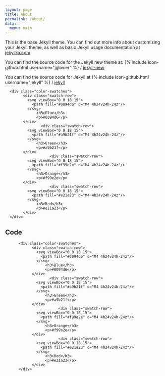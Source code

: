 ```yaml
---
layout: page
title: About
permalink: /about/
data:
  menu: main
---
```


This is the base Jekyll theme. You can find out more info about customizing your Jekyll theme, as well as basic Jekyll usage documentation at [jekyllrb.com](http://jekyllrb.com/)

You can find the source code for the Jekyll new theme at:
{% include icon-github.html username="jglovier" %} /
[jekyll-new](https://github.com/jglovier/jekyll-new)

You can find the source code for Jekyll at
{% include icon-github.html username="jekyll" %} /
[jekyll](https://github.com/jekyll/jekyll)



      <div class="color-swatches">
            <div class="swatch-row">
              <svg viewBox="0 0 18 15">
                <path fill="#0094d6" d="M4 4h24v24h-24z"/>
              </svg>
                  <h3>Blue</h3>
                  <p>#0094d6</p>
            </div>
                    <div class="swatch-row">
              <svg viewBox="0 0 18 15">
                <path fill="#a9b21f" d="M4 4h24v24h-24z"/>
              </svg>
                  <h3>Green</h3>
                  <p>#a9b21f</p>
            </div>
                        <div class="swatch-row">
              <svg viewBox="0 0 18 15">
                <path fill="#f99e2e" d="M4 4h24v24h-24z"/>
              </svg>
                  <h3>Orange</h3>
                  <p>#f99e2e</p>
            </div>
                        <div class="swatch-row">
              <svg viewBox="0 0 18 15">
                <path fill="#e21a23" d="M4 4h24v24h-24z"/>
              </svg>
                  <h3>Red</h3>
                  <p>#e21a23</p>
            </div>
      </div>


## Code


```
      <div class="color-swatches">
            <div class="swatch-row">
              <svg viewBox="0 0 18 15">
                <path fill="#0094d6" d="M4 4h24v24h-24z"/>
              </svg>
                  <h3>Blue</h3>
                  <p>#0094d6</p>
            </div>
                    <div class="swatch-row">
              <svg viewBox="0 0 18 15">
                <path fill="#a9b21f" d="M4 4h24v24h-24z"/>
              </svg>
                  <h3>Green</h3>
                  <p>#a9b21f</p>
            </div>
                        <div class="swatch-row">
              <svg viewBox="0 0 18 15">
                <path fill="#f99e2e" d="M4 4h24v24h-24z"/>
              </svg>
                  <h3>Orange</h3>
                  <p>#f99e2e</p>
            </div>
                        <div class="swatch-row">
              <svg viewBox="0 0 18 15">
                <path fill="#e21a23" d="M4 4h24v24h-24z"/>
              </svg>
                  <h3>Red</h3>
                  <p>#e21a23</p>
            </div>
      </div>
```

